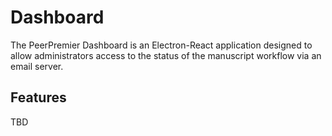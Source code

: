 # Dashboard

The PeerPremier Dashboard is an Electron-React application designed to allow administrators access to the status of the manuscript workflow via an email server.

## Features
TBD